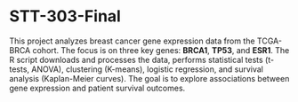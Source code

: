 # STT-303-Final
This project analyzes breast cancer gene expression data from the TCGA-BRCA cohort. The focus is on three key genes: **BRCA1**, **TP53**, and **ESR1**. The R script downloads and processes the data, performs statistical tests (t-tests, ANOVA), clustering (K-means), logistic regression, and survival analysis (Kaplan-Meier curves). The goal is to explore associations between gene expression and patient survival outcomes.
